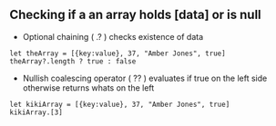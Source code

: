 ## Checking if a an array holds [data] or is null
- Optional chaining ( .? ) checks existence of data 
``` 
let theArray = [{key:value}, 37, "Amber Jones", true]
theArray?.length ? true : false
```
- Nullish coalescing operator ( ?? ) evaluates if true on the left side otherwise returns whats on the left
```
let kikiArray = [{key:value}, 37, "Amber Jones", true]
kikiArray.[3]
```
